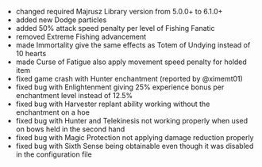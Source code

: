 - changed required Majrusz Library version from 5.0.0+ to 6.1.0+
- added new Dodge particles
- added 50% attack speed penalty per level of Fishing Fanatic
- removed Extreme Fishing advancement
- made Immortality give the same effects as Totem of Undying instead of 10 hearts
- made Curse of Fatigue also apply movement speed penalty for holded item
- fixed game crash with Hunter enchantment (reported by @ximemt01)
- fixed bug with Enlightenment giving 25% experience bonus per enchantment level instead of 12.5%
- fixed bug with Harvester replant ability working without the enchantment on a hoe
- fixed bug with Hunter and Telekinesis not working properly when used on bows held in the second hand
- fixed bug with Magic Protection not applying damage reduction properly
- fixed bug with Sixth Sense being obtainable even though it was disabled in the configuration file